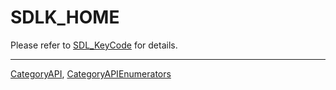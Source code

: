 # SDLK_HOME

Please refer to [SDL_KeyCode](SDL_KeyCode) for details.

----
[CategoryAPI](CategoryAPI), [CategoryAPIEnumerators](CategoryAPIEnumerators)


